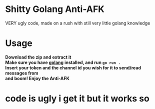 # Shitty Golang Anti-AFK
VERY ugly code, made on a rush with still very little golang knowledge

# Usage
**Download the zip and extract it** <br />
**Make sure you have [golang](https://golang.org/dl/) installed, and run `go run .`** <br />
**Insert your token and the channel id you wish for it to send/read messages from** <br />
**and boom! Enjoy the Anti-AFK** <br />


# code is ugly i get it but it works so 
